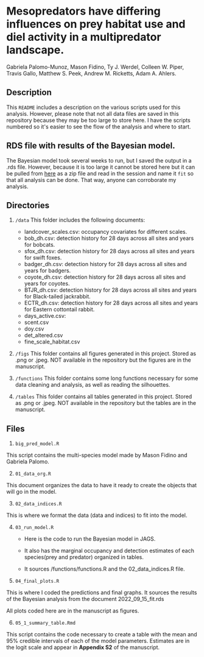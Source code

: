 # Mesopredators have differing influences on prey habitat use and diel activity in a multipredator landscape.

Gabriela Palomo-Munoz, Mason Fidino, Ty J. Werdel, Colleen W. Piper, Travis Gallo, Matthew S. Peek, Andrew M. Ricketts, Adam A. Ahlers.

## Description

This `README` includes a description on the various scripts used for this analysis. However, please note that not all data files are saved in this repository because they may be too large to store here. I have the scripts numbered so it's easier to see the flow of the analysis and where to start.

## RDS file with results of the Bayesian model.

The Bayesian model took several weeks to run, but I saved the output in a .rds file. However, because it is too large it cannot be stored here but it can be pulled from [here](https://drive.google.com/file/d/1vbbBUzLehAv0XIIYJC7YBIW2b2YgAsCz/view?usp=sharing) as a zip file and read in the session and name it `fit` so that all analysis can be done. That way, anyone can corroborate my analysis.

## Directories

1.  `/data` This folder includes the following documents:

    -   landcover_scales.csv: occupancy covariates for different scales.
    -   bob_dh.csv: detection history for 28 days across all sites and years for bobcats.
    -   sfox_dh.csv: detection history for 28 days across all sites and years for swift foxes.
    -   badger_dh.csv: detection history for 28 days across all sites and years for badgers.
    -   coyote_dh.csv: detection history for 28 days across all sites and years for coyotes.
    -   BTJR_dh.csv: detection history for 28 days across all sites and years for Black-tailed jackrabbit.
    -   ECTR_dh.csv: detection history for 28 days across all sites and years for Eastern cottontail rabbit.
    -   days_active.csv:
    -   scent.csv
    -   doy.csv
    -   det_altered.csv
    -   fine_scale_habitat.csv

2.  `/figs` This folder contains all figures generated in this project. Stored as .png or .jpeg. NOT available in the repository but the figures are in the manuscript.

3.  `/functions` This folder contains some long functions necessary for some data cleaning and analysis, as well as reading the silhouettes.

4.  `/tables` This folder contains all tables generated in this project. Stored as .png or .jpeg. NOT available in the repository but the tables are in the manuscript.

## Files

1.  `big_pred_model.R`

This script contains the multi-species model made by Mason Fidino and Gabriela Palomo.

2.  `01_data_org.R`

This document organizes the data to have it ready to create the objects that will go in the model.

3.  `02_data_indices.R`

This is where we format the data (data and indices) to fit into the model.

4.  `03_run_model.R`

    -   Here is the code to run the Bayesian model in JAGS.

    -   It also has the marginal occupancy and detection estimates of each species(prey and predator) organized in tables.

    -   It sources /functions/functions.R and the 02_data_indices.R file.

5.  `04_final_plots.R`

This is where I coded the predictions and final graphs. It sources the results of the Bayesian analysis from the document 2022_09_15_fit.rds

All plots coded here are in the manuscript as figures.

6.  `05_1_summary_table.Rmd`

This script contains the code necessary to create a table with the mean and 95% credible intervals of each of the model parameters. Estimates are in the logit scale and appear in **Appendix S2** of the manuscript.
